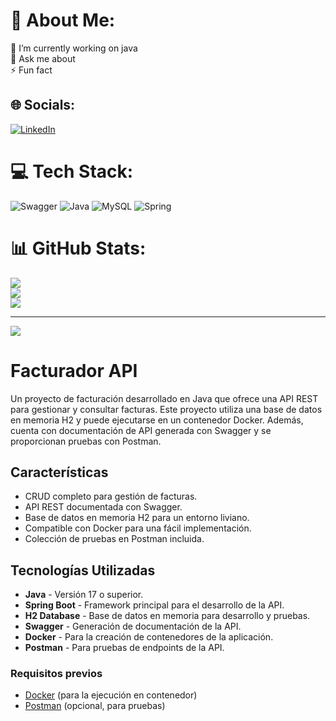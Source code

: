 # 💫 About Me:
🔭 I’m currently working on java<br>💬 Ask me about<br>⚡ Fun fact


## 🌐 Socials:
[![LinkedIn](https://img.shields.io/badge/LinkedIn-%230077B5.svg?logo=linkedin&logoColor=white)](https://linkedin.com/in/https://www.linkedin.com/in/juanriveroalbornoz/) 

# 💻 Tech Stack:
![Swagger](https://img.shields.io/badge/-Swagger-%23Clojure?style=for-the-badge&logo=swagger&logoColor=white) ![Java](https://img.shields.io/badge/java-%23ED8B00.svg?style=for-the-badge&logo=openjdk&logoColor=white) ![MySQL](https://img.shields.io/badge/mysql-4479A1.svg?style=for-the-badge&logo=mysql&logoColor=white) ![Spring](https://img.shields.io/badge/spring-%236DB33F.svg?style=for-the-badge&logo=spring&logoColor=white)
# 📊 GitHub Stats:
![](https://github-readme-stats.vercel.app/api?username=JuanpiRiv&theme=dark&hide_border=false&include_all_commits=true&count_private=false)<br/>
![](https://github-readme-streak-stats.herokuapp.com/?user=JuanpiRiv&theme=dark&hide_border=false)<br/>
![](https://github-readme-stats.vercel.app/api/top-langs/?username=JuanpiRiv&theme=dark&hide_border=false&include_all_commits=true&count_private=false&layout=compact)

---
[![](https://visitcount.itsvg.in/api?id=JuanpiRiv&icon=0&color=0)](https://visitcount.itsvg.in)

# Facturador API

Un proyecto de facturación desarrollado en Java que ofrece una API REST para gestionar y consultar facturas. Este proyecto utiliza una base de datos en memoria H2 y puede ejecutarse en un contenedor Docker. Además, cuenta con documentación de API generada con Swagger y se proporcionan pruebas con Postman.

## Características

- CRUD completo para gestión de facturas.
- API REST documentada con Swagger.
- Base de datos en memoria H2 para un entorno liviano.
- Compatible con Docker para una fácil implementación.
- Colección de pruebas en Postman incluida.

## Tecnologías Utilizadas

- **Java** - Versión 17 o superior.
- **Spring Boot** - Framework principal para el desarrollo de la API.
- **H2 Database** - Base de datos en memoria para desarrollo y pruebas.
- **Swagger** - Generación de documentación de la API.
- **Docker** - Para la creación de contenedores de la aplicación.
- **Postman** - Para pruebas de endpoints de la API.

### Requisitos previos
- [Docker](https://docs.docker.com/get-docker/) (para la ejecución en contenedor)
- [Postman](https://www.postman.com/downloads/) (opcional, para pruebas)
<!-- Proudly created with GPRM ( https://gprm.itsvg.in ) -->
